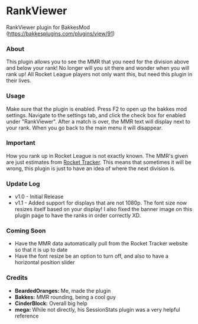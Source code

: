 # RankViewer
RankViewer plugin for BakkesMod (https://bakkesplugins.com/plugins/view/91)

### About
This plugin allows you to see the MMR that you need for the division above and below your rank! No longer will you sit there and wonder when you will rank up! All Rocket League players not only want this, but need this plugin in their lives. 

### Usage
Make sure that the plugin is enabled. Press F2 to open up the bakkes mod settings. Navigate to the settings tab, and click the check box for enabled under "RankViewer". After a match is over, the MMR text will display next to your rank. When you go back to the main menu it will disappear.

### Important
How you rank up in Rocket League is not exactly known. The MMR's given are just estimates from [Rocket Tracker]([https://rocketleague.tracker.network/distribution). This means that sometimes it will be wrong, this plugin is just to have an idea of where the next division is.

### Update Log
- v1.0 - Initial Release  
- v1.1 - Added support for displays that are not 1080p. The font size now resizes itself based on your display! I also fixed the banner image on this plugin page to have the ranks in order correctly XD.  

### Coming Soon
- Have the MMR data automatically pull from the Rocket Tracker website so that it is up to date  
- Have the font resize be an option to turn off, and also to have a horizontal position slider  

### Credits
- **BeardedOranges:** Me, made the plugin  
- **Bakkes:** MMR rounding, being a cool guy  
- **CinderBlock:** Overall big help  
- **mega:** While not directly, his SessionStats plugin was a very helpful reference
